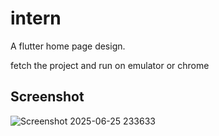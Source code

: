 # intern

A flutter home page design.

fetch the project and run on emulator or chrome

Screenshot
------------------------------------
![Screenshot 2025-06-25 233633](https://github.com/user-attachments/assets/ef7c3bcd-8c59-42c3-9486-9b7c7a09f34a)
